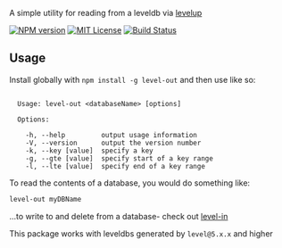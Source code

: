 A simple utility for reading from a leveldb via [levelup](https://github.com/Level/levelup)

[![NPM version][npm-version-image]][npm-url] [![MIT License][license-image]][license-url] [![Build Status][travis-image]][travis-url]

## Usage

Install globally with `npm install -g level-out` and then use like so:


```

  Usage: level-out <databaseName> [options]

  Options:

    -h, --help         output usage information
    -V, --version      output the version number
    -k, --key [value]  specify a key
    -g, --gte [value]  specify start of a key range
    -l, --lte [value]  specify end of a key range

```

To read the contents of a database, you would do something like:

```bash
level-out myDBName
```

...to write to and delete from a database- check out [level-in](https://www.npmjs.com/package/level-in)

This package works with leveldbs generated by `level@5.x.x` and higher

[license-image]: http://img.shields.io/badge/license-MIT-blue.svg?style=flat
[license-url]: LICENSE

[npm-url]: https://npmjs.org/package/level-out
[npm-version-image]: http://img.shields.io/npm/v/level-out.svg?style=flat
[npm-downloads-image]: http://img.shields.io/npm/dm/level-out.svg?style=flat

[travis-url]: http://travis-ci.org/fergiemcdowall/level-out
[travis-image]: http://img.shields.io/travis/fergiemcdowall/level-out.svg?style=flat

